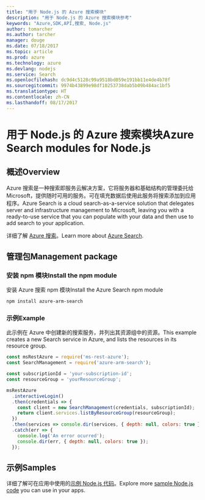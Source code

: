 ```yaml
---
title: "用于 Node.js 的 Azure 搜索模块"
description: "用于 Node.js 的 Azure 搜索模块参考"
keywords: "Azure,SDK,API,搜索, Node.js"
author: tomarcher
ms.author: tarcher
manager: douge
ms.date: 07/18/2017
ms.topic: article
ms.prod: azure
ms.technology: azure
ms.devlang: nodejs
ms.service: Search
ms.openlocfilehash: dc9d4c5128c99a9518bd059e191bb11e4de4b78f
ms.sourcegitcommit: 9974b43899e98df10253738dab5b09b484ac1bf5
ms.translationtype: HT
ms.contentlocale: zh-CN
ms.lasthandoff: 08/17/2017
---
```

# <a name="azure-search-modules-for-nodejs"></a><span data-ttu-id="1d182-104">用于 Node.js 的 Azure 搜索模块</span><span class="sxs-lookup"><span data-stu-id="1d182-104">Azure Search modules for Node.js</span></span>

## <a name="overview"></a><span data-ttu-id="1d182-105">概述</span><span class="sxs-lookup"><span data-stu-id="1d182-105">Overview</span></span>

<span data-ttu-id="1d182-106">Azure 搜索是一种搜索即服务云解决方案，它将服务器和基础结构的管理委托给 Microsoft，提供随时可用的服务。可在填充数据后使用此服务将搜索添加到应用程序。</span><span class="sxs-lookup"><span data-stu-id="1d182-106">Azure Search is a cloud search-as-a-service solution that delegates server and infrastructure management to Microsoft, leaving you with a ready-to-use service that you can populate with your data and then use to add search to your application.</span></span>

<span data-ttu-id="1d182-107">详细了解 [Azure 搜索](https://docs.microsoft.com/azure/search/search-what-is-azure-search)。</span><span class="sxs-lookup"><span data-stu-id="1d182-107">Learn more about [Azure Search](https://docs.microsoft.com/azure/search/search-what-is-azure-search).</span></span>

## <a name="management-package"></a><span data-ttu-id="1d182-108">管理包</span><span class="sxs-lookup"><span data-stu-id="1d182-108">Management package</span></span>

### <a name="install-the-npm-module"></a><span data-ttu-id="1d182-109">安装 npm 模块</span><span class="sxs-lookup"><span data-stu-id="1d182-109">Install the npm module</span></span>

<span data-ttu-id="1d182-110">安装 Azure 搜索 npm 模块</span><span class="sxs-lookup"><span data-stu-id="1d182-110">Install the Azure Search npm module</span></span>

```bash
npm install azure-arm-search
```

### <a name="example"></a><span data-ttu-id="1d182-111">示例</span><span class="sxs-lookup"><span data-stu-id="1d182-111">Example</span></span>

<span data-ttu-id="1d182-112">此示例在 Azure 中创建新的搜索服务，并列出其资源组中的资源。</span><span class="sxs-lookup"><span data-stu-id="1d182-112">This example creates a new Search service in Azure, and lists the resources in its resource group.</span></span>

```javascript
const msRestAzure = require('ms-rest-azure');
const SearchManagement = require('azure-arm-search');

const subscriptionId = 'your-subscription-id';
const resourceGroup = 'yourResourceGroup';

msRestAzure
  .interactiveLogin()
  .then(credentials => {
    const client = new SearchManagement(credentials, subscriptionId);
    return client.services.listByResourceGroup(resourceGroup);
  })
  .then(services => console.dir(services, { depth: null, colors: true }))
  .catch(err => {
    console.log('An error ocurred');
    console.dir(err, { depth: null, colors: true });
  });
```

## <a name="samples"></a><span data-ttu-id="1d182-113">示例</span><span class="sxs-lookup"><span data-stu-id="1d182-113">Samples</span></span>

<span data-ttu-id="1d182-114">详细了解可在应用中使用的[示例 Node.js 代码](https://azure.microsoft.com/resources/samples/?platform=nodejs)。</span><span class="sxs-lookup"><span data-stu-id="1d182-114">Explore more [sample Node.js code](https://azure.microsoft.com/resources/samples/?platform=nodejs) you can use in your apps.</span></span>
